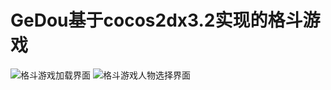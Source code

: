 ﻿# GeDou基于cocos2dx3.2实现的格斗游戏
![格斗游戏加载界面](https://github.com/zhenqicai/GeDou/raw/master/upload/200944.png)
![格斗游戏人物选择界面](https://github.com/zhenqicai/GeDou/raw/master/upload/171556.png)
